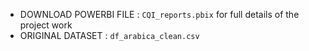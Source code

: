 - DOWNLOAD POWERBI FILE : ```CQI_reports.pbix``` for full details of the project work
- ORIGINAL DATASET : ```df_arabica_clean.csv```
